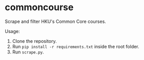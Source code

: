 # commoncourse

Scrape and filter HKU's Common Core courses.

Usage:

 1. Clone the repository.
 2. Run `pip install -r requirements.txt` inside the root folder.
 3. Run `scrape.py`.